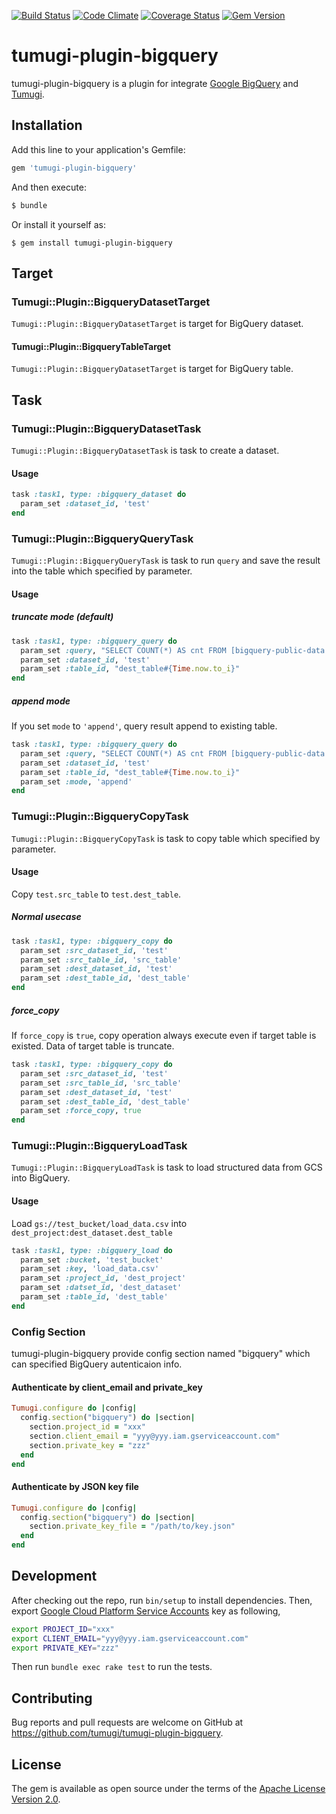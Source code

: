 [![Build Status](https://travis-ci.org/tumugi/tumugi-plugin-bigquery.svg?branch=master)](https://travis-ci.org/tumugi/tumugi-plugin-bigquery) [![Code Climate](https://codeclimate.com/github/tumugi/tumugi-plugin-bigquery/badges/gpa.svg)](https://codeclimate.com/github/tumugi/tumugi-plugin-bigquery) [![Coverage Status](https://coveralls.io/repos/github/tumugi/tumugi-plugin-bigquery/badge.svg?branch=master)](https://coveralls.io/github/tumugi/tumugi-plugin-bigquery)  [![Gem Version](https://badge.fury.io/rb/tumugi-plugin-bigquery.svg)](https://badge.fury.io/rb/tumugi-plugin-bigquery)

# tumugi-plugin-bigquery

tumugi-plugin-bigquery is a plugin for integrate [Google BigQuery](https://cloud.google.com/bigquery/) and [Tumugi](https://github.com/tumugi/tumugi).

## Installation

Add this line to your application's Gemfile:

```ruby
gem 'tumugi-plugin-bigquery'
```

And then execute:

```sh
$ bundle
```

Or install it yourself as:

```sb
$ gem install tumugi-plugin-bigquery
```

## Target

### Tumugi::Plugin::BigqueryDatasetTarget

`Tumugi::Plugin::BigqueryDatasetTarget` is target for BigQuery dataset.

#### Tumugi::Plugin::BigqueryTableTarget

`Tumugi::Plugin::BigqueryDatasetTarget` is target for BigQuery table.

## Task

### Tumugi::Plugin::BigqueryDatasetTask

`Tumugi::Plugin::BigqueryDatasetTask` is task to create a dataset.

#### Usage

```rb
task :task1, type: :bigquery_dataset do
  param_set :dataset_id, 'test'
end
```

### Tumugi::Plugin::BigqueryQueryTask

`Tumugi::Plugin::BigqueryQueryTask` is task to run `query` and save the result into the table which specified by parameter.

#### Usage

##### truncate mode (default)

```rb
task :task1, type: :bigquery_query do
  param_set :query, "SELECT COUNT(*) AS cnt FROM [bigquery-public-data:samples.wikipedia]"
  param_set :dataset_id, 'test'
  param_set :table_id, "dest_table#{Time.now.to_i}"
end
```

##### append mode

If you set `mode` to `'append'`, query result append to existing table.

```rb
task :task1, type: :bigquery_query do
  param_set :query, "SELECT COUNT(*) AS cnt FROM [bigquery-public-data:samples.wikipedia]"
  param_set :dataset_id, 'test'
  param_set :table_id, "dest_table#{Time.now.to_i}"
  param_set :mode, 'append'
end
```

### Tumugi::Plugin::BigqueryCopyTask

`Tumugi::Plugin::BigqueryCopyTask` is task to copy table which specified by parameter.

#### Usage

Copy `test.src_table` to `test.dest_table`.

##### Normal usecase

```rb
task :task1, type: :bigquery_copy do
  param_set :src_dataset_id, 'test'
  param_set :src_table_id, 'src_table'
  param_set :dest_dataset_id, 'test'
  param_set :dest_table_id, 'dest_table'
end
```

##### force_copy

If `force_copy` is `true`, copy operation always execute even if target table is existed. Data of target table is truncate.

```rb
task :task1, type: :bigquery_copy do
  param_set :src_dataset_id, 'test'
  param_set :src_table_id, 'src_table'
  param_set :dest_dataset_id, 'test'
  param_set :dest_table_id, 'dest_table'
  param_set :force_copy, true
end
```

### Tumugi::Plugin::BigqueryLoadTask

`Tumugi::Plugin::BigqueryLoadTask` is task to load structured data from GCS into BigQuery.

#### Usage

Load `gs://test_bucket/load_data.csv` into `dest_project:dest_dataset.dest_table`

```rb
task :task1, type: :bigquery_load do
  param_set :bucket, 'test_bucket'
  param_set :key, 'load_data.csv'
  param_set :project_id, 'dest_project'
  param_set :datset_id, 'dest_dataset'
  param_set :table_id, 'dest_table'
end
```

### Config Section

tumugi-plugin-bigquery provide config section named "bigquery" which can specified BigQuery autenticaion info.

#### Authenticate by client_email and private_key

```rb
Tumugi.configure do |config|
  config.section("bigquery") do |section|
    section.project_id = "xxx"
    section.client_email = "yyy@yyy.iam.gserviceaccount.com"
    section.private_key = "zzz"
  end
end
```

#### Authenticate by JSON key file

```rb
Tumugi.configure do |config|
  config.section("bigquery") do |section|
    section.private_key_file = "/path/to/key.json"
  end
end
```

## Development

After checking out the repo, run `bin/setup` to install dependencies.
Then, export [Google Cloud Platform Service Accounts](https://cloud.google.com/iam/docs/service-accounts) key as following,

```sh
export PROJECT_ID="xxx"
export CLIENT_EMAIL="yyy@yyy.iam.gserviceaccount.com"
export PRIVATE_KEY="zzz"
```

Then run `bundle exec rake test` to run the tests.

## Contributing

Bug reports and pull requests are welcome on GitHub at https://github.com/tumugi/tumugi-plugin-bigquery.

## License

The gem is available as open source under the terms of the [Apache License
Version 2.0](http://www.apache.org/licenses/).
